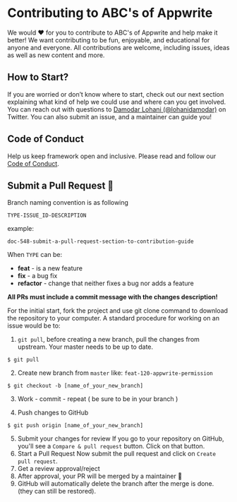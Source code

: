 # Contributing to ABC's of Appwrite

We would ❤️ for you to contribute to ABC's of Appwrite and help make it better! We want contributing to be fun, enjoyable, and educational for anyone and everyone. All contributions are welcome, including issues, ideas as well as new content and more.

## How to Start?

If you are worried or don’t know where to start, check out our next section explaining what kind of help we could use and where can you get involved. You can reach out with questions to [Damodar Lohani (@lohanidamodar)](https://twitter.com/lohanidamodar) on Twitter. You can also submit an issue, and a maintainer can guide you!

## Code of Conduct

Help us keep framework open and inclusive. Please read and follow our [Code of Conduct](/CODE_OF_CONDUCT.md).

## Submit a Pull Request 🚀

Branch naming convention is as following

`TYPE-ISSUE_ID-DESCRIPTION`

example:

```
doc-548-submit-a-pull-request-section-to-contribution-guide
```

When `TYPE` can be:

- **feat** - is a new feature 
- **fix** - a bug fix
- **refactor** - change that neither fixes a bug nor adds a feature

**All PRs must include a commit message with the changes description!**

For the initial start, fork the project and use git clone command to download the repository to your computer. A standard procedure for working on an issue would be to:

1. `git pull`, before creating a new branch, pull the changes from upstream. Your master needs to be up to date.

```
$ git pull
```

2. Create new branch from `master` like: `feat-120-appwrite-permission`<br/>

```
$ git checkout -b [name_of_your_new_branch]
```

3. Work - commit - repeat ( be sure to be in your branch )

4. Push changes to GitHub

```
$ git push origin [name_of_your_new_branch]
```

5. Submit your changes for review If you go to your repository on GitHub, you'll see a `Compare & pull request` button. Click on that button.
6. Start a Pull Request Now submit the pull request and click on `Create pull request`.
7. Get a review approval/reject
8. After approval, your PR will be merged by a maintainer 🎉
9. GitHub will automatically delete the branch after the merge is done. (they can still be restored).
